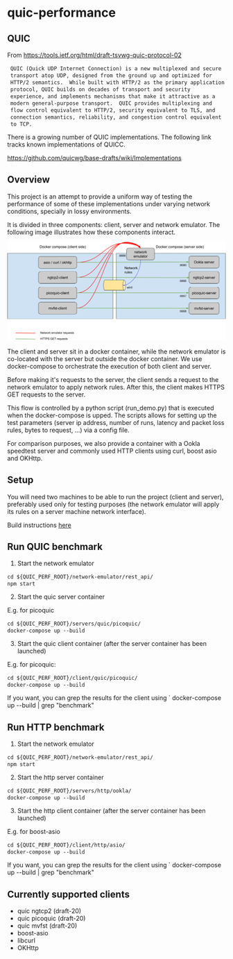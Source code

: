 # quic-performance

## QUIC

From https://tools.ietf.org/html/draft-tsvwg-quic-protocol-02

~~~~~
 QUIC (Quick UDP Internet Connection) is a new multiplexed and secure
 transport atop UDP, designed from the ground up and optimized for
 HTTP/2 semantics.  While built with HTTP/2 as the primary application
 protocol, QUIC builds on decades of transport and security
 experience, and implements mechanisms that make it attractive as a
 modern general-purpose transport.  QUIC provides multiplexing and
 flow control equivalent to HTTP/2, security equivalent to TLS, and
 connection semantics, reliability, and congestion control equivalent
 to TCP.
~~~~~

There is a growing number of QUIC implementations. The following link
tracks known implementations of QUICC.

https://github.com/quicwg/base-drafts/wiki/Implementations

## Overview

This project is an attempt to provide a uniform way of testing the
performance of some of these implementations under varying network 
conditions, specially in lossy environments. 

It is divided in three components: client, server and network emulator.
The following image illustrates how these components interact. 

![Setup](./resources/architecture.png)

The client and server sit in a docker container, while the network 
emulator is co-located with the server but outside the docker container.
We use docker-compose to orchestrate the execution of both client and server.

Before making it's requests to the server, the client sends a request to 
the network emulator to apply network rules. After this, the client makes 
HTTPS GET requests to the server.

This flow is controlled by a python script (run_demo.py) that is executed 
when the docker-compose is upped. The scripts allows for setting up the 
test parameters  (server ip address, number of runs, latency and 
packet loss rules, bytes to request, ...) via a config file.


For comparison purposes, we also provide a container with a Ookla 
speedtest server and commonly used HTTP clients using curl, boost asio
and OKHttp.


## Setup

You will need two machines  to be able to run the project (client and server),
preferably used only for testing purposes (the network emulator
will apply its rules on a server machine network interface).

Build instructions [here](./BUILD.md)


## Run QUIC benchmark

1. Start the network emulator

~~~~~
cd ${QUIC_PERF_ROOT}/network-emulator/rest_api/
npm start
~~~~~

2. Start the quic server container

E.g. for picoquic

~~~~~
cd ${QUIC_PERF_ROOT}/servers/quic/picoquic/
docker-compose up --build
~~~~~

3. Start the quic client container (after the server container has been launched)

E.g. for picoquic: 

~~~~~
cd ${QUIC_PERF_ROOT}/client/quic/picoquic/
docker-compose up --build
~~~~~

If you want, you can grep the results for the client using ` docker-compose up --build | grep "benchmark"  

## Run HTTP benchmark

1. Start the network emulator

~~~~~
cd ${QUIC_PERF_ROOT}/network-emulator/rest_api/
npm start
~~~~~

2. Start the http server container

~~~~~
cd ${QUIC_PERF_ROOT}/servers/http/ookla/
docker-compose up --build
~~~~~

3. Start the http client container (after the server container has been launched)

E.g. for boost-asio

~~~~~
cd ${QUIC_PERF_ROOT}/client/http/asio/
docker-compose up --build
~~~~~

If you want, you can grep the results for the client using ` docker-compose up --build | grep "benchmark"  

## Currently supported clients

* quic ngtcp2 (draft-20)
* quic picoquic (draft-20)
* quic mvfst (draft-20)
* boost-asio
* libcurl
* OKHttp






